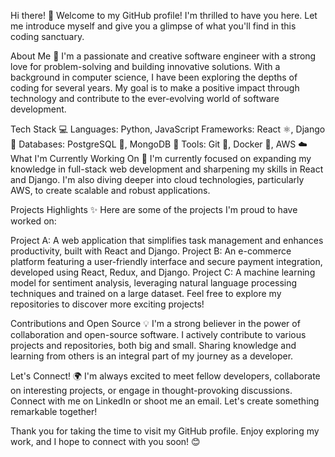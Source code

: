 Hi there! 👋
Welcome to my GitHub profile! I'm thrilled to have you here. Let me introduce myself and give you a glimpse of what you'll find in this coding sanctuary.

About Me 🌟
I'm a passionate and creative software engineer with a strong love for problem-solving and building innovative solutions. With a background in computer science, I have been exploring the depths of coding for several years. My goal is to make a positive impact through technology and contribute to the ever-evolving world of software development.

Tech Stack 💻
Languages: Python, JavaScript
Frameworks: React ⚛️, Django 🎯
Databases: PostgreSQL 🐘, MongoDB 🍃
Tools: Git 🌿, Docker 🐳, AWS ☁️
What I'm Currently Working On 🚀
I'm currently focused on expanding my knowledge in full-stack web development and sharpening my skills in React and Django. I'm also diving deeper into cloud technologies, particularly AWS, to create scalable and robust applications.

Projects Highlights ✨
Here are some of the projects I'm proud to have worked on:

Project A: A web application that simplifies task management and enhances productivity, built with React and Django.
Project B: An e-commerce platform featuring a user-friendly interface and secure payment integration, developed using React, Redux, and Django.
Project C: A machine learning model for sentiment analysis, leveraging natural language processing techniques and trained on a large dataset.
Feel free to explore my repositories to discover more exciting projects!

Contributions and Open Source 💡
I'm a strong believer in the power of collaboration and open-source software. I actively contribute to various projects and repositories, both big and small. Sharing knowledge and learning from others is an integral part of my journey as a developer.

Let's Connect! 🌍
I'm always excited to meet fellow developers, collaborate on interesting projects, or engage in thought-provoking discussions. Connect with me on LinkedIn or shoot me an email. Let's create something remarkable together!

Thank you for taking the time to visit my GitHub profile. Enjoy exploring my work, and I hope to connect with you soon! 😊
